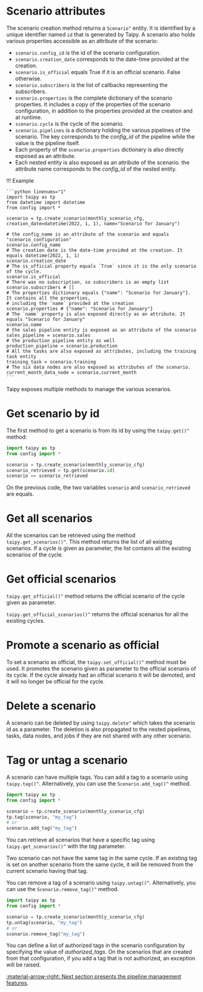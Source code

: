 # Scenario attributes

The scenario creation method returns a `Scenario^` entity.
It is identified by a unique identifier named `id` that is generated by Taipy.
A scenario also holds various properties accessible as an attribute of the scenario:

- `scenario.config_id` is the id of the scenario configuration.
- `scenario.creation_date` corresponds to the date-time provided at the creation.
- `scenario.is_official` equals True if it is an official scenario. False otherwise.
- `scenario.subscribers` is the list of callbacks representing the subscribers.
- `scenario.properties` is the complete dictionary of the scenario properties. It includes a copy of the properties
  of the scenario configuration, in addition to the properties provided at the creation and at runtime.
- `scenario.cycle` is the cycle of the scenario.
- `scenario.pipelines` is a dictionary holding the various pipelines of the scenario. The key corresponds to the
  _config_id_ of the pipeline while the value is the pipeline itself.
- Each property of the `scenario.properties` dictionary is also directly exposed as an attribute.
- Each nested entity is also exposed as an attribute of the scenario. the attribute name corresponds to the
  _config_id_ of the nested entity.

!!! Example

    ```python linenums="1"
    import taipy as tp
    from datetime import datetime
    from config import *

    scenario = tp.create_scenario(monthly_scenario_cfg, creation_date=datetime(2022, 1, 1), name="Scenario for January")

    # the config_name is an attribute of the scenario and equals "scenario_configuration"
    scenario.config_name
    # The creation date is the date-time provided at the creation. It equals datetime(2022, 1, 1)
    scenario.creation_date
    # The is_official property equals `True` since it is the only scenario of the cycle.
    scenario.is_official
    # There was no subscription, so subscribers is an empty list
    scenario.subscribers # []
    # The properties dictionary equals {"name": "Scenario for January"}. It contains all the properties,
    # including the `name` provided at the creation
    scenario.properties # {"name": "Scenario for January"}
    # The `name` property is also exposed directly as an attribute. It equals "Scenario for January"
    scenario.name
    # the sales pipeline entity is exposed as an attribute of the scenario
    sales_pipeline = scenario.sales
    # the production pipeline entity as well
    production_pipeline = scenario.production
    # All the tasks are also exposed as attributes, including the training task entity
    training_task = scenario.training
    # The six data nodes are also exposed as attributes of the scenario.
    current_month_data_node = scenario.current_month
    ```

Taipy exposes multiple methods to manage the various scenarios.

# Get scenario by id

The first method to get a scenario is from its id by using the `taipy.get()^` method:

```python linenums="1"
import taipy as tp
from config import *

scenario = tp.create_scenario(monthly_scenario_cfg)
scenario_retrieved = tp.get(scenario.id)
scenario == scenario_retrieved
```

On the previous code, the two variables `scenario` and `scenario_retrieved` are equals.

# Get all scenarios

All the scenarios can be retrieved using the method `taipy.get_scenarios()^`.
This method returns the list of all existing scenarios. If a cycle is given as parameter, the list contains all the
existing scenarios of the cycle.

# Get official scenarios

`taipy.get_official()^` method returns the official scenario of the cycle
given as parameter.

`taipy.get_official_scenarios()^` returns the official scenarios for
all the existing cycles.

# Promote a scenario as official

To set a scenario as official, the `taipy.set_official()^` method must
be used. It promotes the scenario given as parameter to the official scenario of its cycle. If the cycle already
had an official scenario it will be demoted, and it will no longer be official for the cycle.

# Delete a scenario

A scenario can be deleted by using `taipy.delete^`
which takes the scenario id as a parameter. The deletion is also propagated to the nested pipelines, tasks, data
nodes, and jobs if they are not shared with any other scenario.

# Tag or untag a scenario

A scenario can have multiple tags. You can add a tag to a scenario using `taipy.tag()^`. Alternatively, you can use the `Scenario.add_tag()^` method.

```python linenums="1"
import taipy as tp
from config import *

scenario = tp.create_scenario(monthly_scenario_cfg)
tp.tag(scenario, "my_tag")
# or
scenario.add_tag("my_tag")
```

You can retrieve all scenarios that have a specific tag using `taipy.get_scenarios()^` with the _tag_ parameter.

Two scenario can not have the same tag in the same cycle. If an existing tag is set on another scenario from the same cycle, it will be removed from the current scenario having that tag.

You can remove a tag of a scenario using `taipy.untag()^`. Alternatively, you can use the `Scenario.remove_tag()^` method.

```python linenums="1"
import taipy as tp
from config import *

scenario = tp.create_scenario(monthly_scenario_cfg)
tp.untag(scenario, "my_tag")
# or
scenario.remove_tag("my_tag")
```

You can define a list of authorized tags in the scenario configuration by specifying the value of _authorized_tags_. On the scenarios that are created from that configuration, if you add a tag that is not authorized, an exception will be raised.

[:material-arrow-right: Next section presents the pipeline management features](pipeline-mgt.md).
